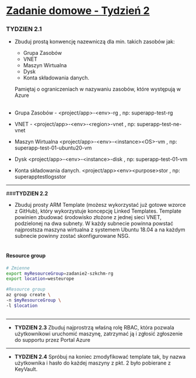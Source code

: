 # [Zadanie domowe - Tydzień 2](https://szkolachmury.pl/az-303-microsoft-azure-architect-technologies/tydzien-2-application-architecture-patterns-in-azure/praca-domowa/)

### TYDZIEN 2.1</b> 
* Zbuduj prostą konwencję nazewniczą dla min. takich zasobów jak:
    * Grupa Zasobów
    * VNET    
    * Maszyn Wirtualna
    * Dysk
    * Konta składowania danych. 

    Pamiętaj o ograniczeniach w nazywaniu zasobów, które występują w Azure</br></br>

* Grupa Zasobów -                           \<project/app\>-\<env\>-rg ,                    np: superapp-test-rg
* VNET -                                    \<project/app\>-\<env\>-\<region\>-vnet ,       np: superapp-test-ne-vnet
* Maszyn Wirtualna                          \<project/app\>-\<env\>-\<instance>\<OS\>-vm ,  np: superapp-test-01-ubuntu20-vm
* Dysk                                      \<project/app\>-\<env\>-\<instance>-disk ,      np: superapp-test-01-vm
* Konta składowania danych.                 \<project/app\>\<env\>\<purpose\>stor ,         np: superapptestlogsstor

---
###<b>TYDZIEN 2.2</b> 
* Zbuduj prosty ARM Template (możesz wykorzystać już gotowe wzorce z GitHub), który wykorzystuje koncepcję Linked Templates. Template powinien zbudować środowisko złożone z jednej sieci VNET, podzielonej na dwa subnety. W każdy subnecie powinna powstać najprostsza maszyna wirtualna z systemem Ubuntu 18.04 a na każdym subnecie powinny zostać skonfigurowane NSG.</br></br>


#### Resource group
```bash
# Zmienne
export myResourceGroup=zadanie2-szkchm-rg
export location=westeurope

#Resource group
az group create \
-n $myResourceGroup \
-l $location



```

---
* <b>TYDZIEN 2.3</b> Zbuduj najprostrzą właśną rolę RBAC, która pozwala użytkownikowi uruchomić maszynę, zatrzymać ją i zgłosić zgłoszenie do supportu przez Portal Azure
---
* <b>TYDZIEN 2.4</b> Spróbuj na koniec zmodyfikować template tak, by nazwa użytkownika i hasło do każdej maszyny z pkt. 2 było pobierane z KeyVault.